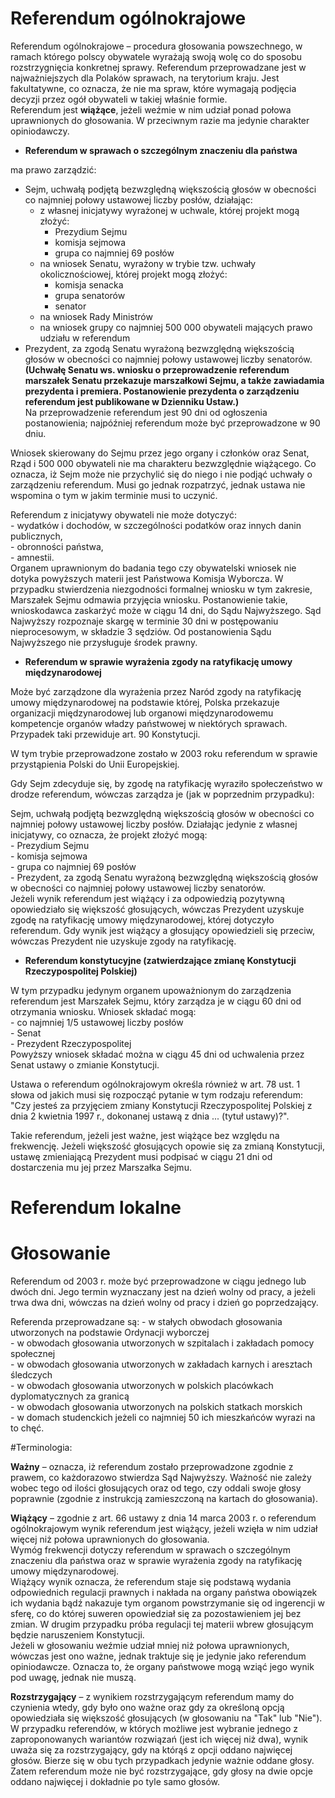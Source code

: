# Referendum ogólnokrajowe

Referendum ogólnokrajowe – procedura głosowania powszechnego, w ramach którego polscy obywatele wyrażają swoją wolę co do sposobu rozstrzygnięcia konkretnej sprawy. Referendum przeprowadzane jest w najważniejszych dla Polaków sprawach, na terytorium kraju. Jest fakultatywne, co oznacza, że nie ma spraw, które wymagają podjęcia decyzji przez ogół obywateli w takiej właśnie formie.  
Referendum jest **wiążące**, jeżeli weźmie w nim udział ponad połowa uprawnionych do głosowania. W przeciwnym razie ma jedynie charakter opiniodawczy.

* **Referendum w sprawach o szczególnym znaczeniu dla państwa**  

ma prawo zarządzić:
- Sejm, uchwałą podjętą bezwzględną większością głosów w obecności co najmniej połowy ustawowej liczby posłów, działając:
    - z własnej inicjatywy wyrażonej w uchwale, której projekt mogą złożyć:
      - Prezydium Sejmu
      - komisja sejmowa
      - grupa co najmniej 69 posłów
    - na wniosek Senatu, wyrażony w trybie tzw. uchwały okolicznościowej, której projekt mogą złożyć:
        * komisja senacka  
        * grupa senatorów  
        * senator  
    - na wniosek Rady Ministrów
    - na wniosek grupy co najmniej 500 000 obywateli mających prawo udziału w referendum
- Prezydent, za zgodą Senatu wyrażoną bezwzględną większością głosów w obecności co najmniej połowy ustawowej liczby senatorów. **(Uchwałę Senatu ws. wniosku o przeprowadzenie referendum marszałek Senatu przekazuje marszałkowi Sejmu, a także zawiadamia prezydenta i premiera. Postanowienie prezydenta o zarządzeniu referendum jest publikowane w Dzienniku Ustaw.)**  
Na przeprowadzenie referendum jest 90 dni od ogłoszenia postanowienia; najpóźniej referendum może być przeprowadzone w 90 dniu.  

Wniosek skierowany do Sejmu przez jego organy i członków oraz Senat, Rząd i 500 000 obywateli nie ma charakteru bezwzględnie wiążącego. Co oznacza, iż Sejm może nie przychylić się do niego i nie podjąć uchwały o zarządzeniu referendum. Musi go jednak rozpatrzyć, jednak ustawa nie wspomina o tym w jakim terminie musi to uczynić.

Referendum z inicjatywy obywateli nie może dotyczyć:  
    - wydatków i dochodów, w szczególności podatków oraz innych danin publicznych,  
    - obronności państwa,  
    - amnestii.  
Organem uprawnionym do badania tego czy obywatelski wniosek nie dotyka powyższych materii jest Państwowa Komisja Wyborcza. W przypadku stwierdzenia niezgodności formalnej wniosku w tym zakresie, Marszałek Sejmu odmawia przyjęcia wniosku. Postanowienie takie, wnioskodawca zaskarżyć może w ciągu 14 dni, do Sądu Najwyższego. Sąd Najwyższy rozpoznaje skargę w terminie 30 dni w postępowaniu nieprocesowym, w składzie 3 sędziów. Od postanowienia Sądu Najwyższego nie przysługuje środek prawny.

* **Referendum w sprawie wyrażenia zgody na ratyfikację umowy międzynarodowej**

Może być zarządzone dla wyrażenia przez Naród zgody na ratyfikację umowy międzynarodowej na podstawie której, Polska przekazuje organizacji międzynarodowej lub organowi międzynarodowemu kompetencje organów władzy państwowej w niektórych sprawach. Przypadek taki przewiduje art. 90 Konstytucji.  

W tym trybie przeprowadzone zostało w 2003 roku referendum w sprawie przystąpienia Polski do Unii Europejskiej.  

Gdy Sejm zdecyduje się, by zgodę na ratyfikację wyraziło społeczeństwo w drodze referendum, wówczas zarządza je (jak w poprzednim przypadku):

Sejm, uchwałą podjętą bezwzględną większością głosów w obecności co najmniej połowy ustawowej liczby posłów. Działając jedynie z własnej inicjatywy, co oznacza, że projekt złożyć mogą:  
    - Prezydium Sejmu  
    - komisja sejmowa  
    - grupa co najmniej 69 posłów  
    - Prezydent, za zgodą Senatu wyrażoną bezwzględną większością głosów w obecności co najmniej połowy ustawowej liczby senatorów.  
Jeżeli wynik referendum jest wiążący i za odpowiedzią pozytywną opowiedziało się większość głosujących, wówczas Prezydent uzyskuje zgodę na ratyfikację umowy międzynarodowej, której dotyczyło referendum. Gdy wynik jest wiążący a głosujący opowiedzieli się przeciw, wówczas Prezydent nie uzyskuje zgody na ratyfikację.  

* **Referendum konstytucyjne (zatwierdzające zmianę Konstytucji Rzeczypospolitej Polskiej)**

W tym przypadku jedynym organem upoważnionym do zarządzenia referendum jest Marszałek Sejmu, który zarządza je w ciągu 60 dni od otrzymania wniosku. Wniosek składać mogą:  
    - co najmniej 1/5 ustawowej liczby posłów  
    - Senat  
    - Prezydent Rzeczypospolitej  
Powyższy wniosek składać można w ciągu 45 dni od uchwalenia przez Senat ustawy o zmianie Konstytucji.

Ustawa o referendum ogólnokrajowym określa również w art. 78 ust. 1 słowa od jakich musi się rozpocząć pytanie w tym rodzaju referendum:  
"Czy jesteś za przyjęciem zmiany Konstytucji Rzeczypospolitej Polskiej z dnia 2 kwietnia 1997 r., dokonanej ustawą z dnia ... (tytuł ustawy)?".  

Takie referendum, jeżeli jest ważne, jest wiążące bez względu na frekwencję. Jeżeli większość głosujących opowie się za zmianą Konstytucji, ustawę zmieniającą Prezydent musi podpisać w ciągu 21 dni od dostarczenia mu jej przez Marszałka Sejmu.  

# Referendum lokalne 


# Głosowanie

Referendum od 2003 r. może być przeprowadzone w ciągu jednego lub dwóch dni. Jego termin wyznaczany jest na dzień wolny od pracy, a jeżeli trwa dwa dni, wówczas na dzień wolny od pracy i dzień go poprzedzający.

Referenda przeprowadzane są:
    - w stałych obwodach głosowania utworzonych na podstawie Ordynacji   wyborczej  
    - w obwodach głosowania utworzonych w szpitalach i zakładach pomocy społecznej  
    - w obwodach głosowania utworzonych w zakładach karnych i aresztach śledczych  
    - w obwodach głosowania utworzonych w polskich placówkach dyplomatycznych za granicą  
    - w obwodach głosowania utworzonych na polskich statkach morskich  
    - w domach studenckich jeżeli co najmniej 50 ich mieszkańców wyrazi na to chęć.


#Terminologia:

**Ważny** – oznacza, iż referendum zostało przeprowadzone zgodnie z prawem, co każdorazowo stwierdza Sąd Najwyższy. 
Ważność nie zależy wobec tego od ilości głosujących oraz od tego, czy oddali swoje głosy poprawnie (zgodnie z instrukcją zamieszczoną
na kartach do głosowania).  

**Wiążący** – zgodnie z art. 66 ustawy z dnia 14 marca 2003 r. o referendum ogólnokrajowym wynik referendum jest wiążący, 
jeżeli wzięła w nim udział więcej niż połowa uprawnionych do głosowania.  
Wymóg frekwencji dotyczy referendum w sprawach o szczególnym znaczeniu dla państwa oraz w sprawie wyrażenia zgody 
na ratyfikację umowy międzynarodowej.  
Wiążący wynik oznacza, że referendum staje się podstawą wydania odpowiednich regulacji prawnych i nakłada na organy państwa 
obowiązek ich wydania bądź nakazuje tym organom powstrzymanie się od ingerencji w sferę, co do której suweren opowiedział 
się za pozostawieniem jej bez zmian. W drugim przypadku próba regulacji tej materii wbrew głosującym będzie naruszeniem 
Konstytucji.  
Jeżeli w głosowaniu weźmie udział mniej niż połowa uprawnionych, wówczas jest ono ważne, jednak traktuje się je jedynie 
jako referendum opiniodawcze. Oznacza to, że organy państwowe mogą wziąć jego wynik pod uwagę, jednak nie muszą.  

**Rozstrzygający** – z wynikiem rozstrzygającym referendum mamy do czynienia wtedy, gdy było ono ważne oraz gdy za określoną
opcją opowiedziała się większość głosujących (w głosowaniu na "Tak" lub "Nie"). W przypadku referendów, w których możliwe 
jest wybranie jednego z zaproponowanych wariantów rozwiązań (jest ich więcej niż dwa), wynik uważa się za rozstrzygający, 
gdy na którąś z opcji oddano najwięcej głosów. Bierze się w obu tych przypadkach jedynie ważnie oddane głosy.  
Zatem referendum może nie być rozstrzygające, gdy głosy na dwie opcje oddano najwięcej i dokładnie po tyle samo głosów.  
 
 
